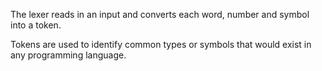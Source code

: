 <p>The lexer reads in an input and converts each word, number and symbol into a token.</p>
<p>Tokens are used to identify common types or symbols that would exist in any
programming language.</p>
